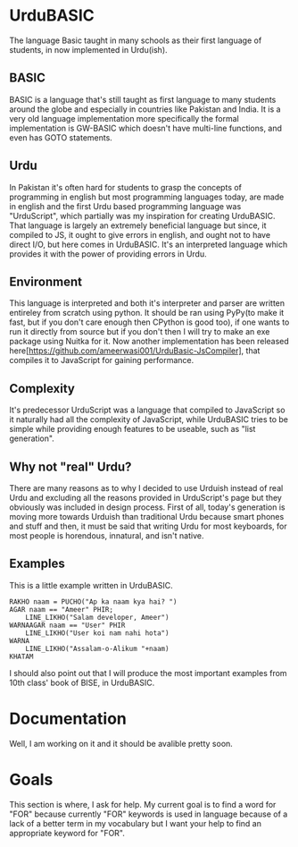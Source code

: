 # UrduBASIC
The language Basic taught in many schools as their first language of students, in now implemented in Urdu(ish).

## BASIC
BASIC is a language that's still taught as first language to many students around the globe and especially in countries like Pakistan and India. It is a very old language implementation more specifically the formal implementation is GW-BASIC which doesn't have multi-line functions, and even has GOTO statements.

## Urdu
In Pakistan it's often hard for students to grasp the concepts of programming in english but most programming languages today, are made in english and the first Urdu based programming language was "UrduScript", which partially was my inspiration for creating UrduBASIC. That language is largely an extremely beneficial language but since, it compiled to JS, it ought to give errors in english, and ought not to have direct I/O, but here comes in UrduBASIC. It's an interpreted language which provides it with the power of providing errors in Urdu.

## Environment
This language is interpreted and both it's interpreter and parser are written entireley from scratch using python. It should be ran using PyPy(to make it fast, but if you don't care enough then CPython is good too), if one wants to run it directly from source but if you don't then I will try to make an exe package using Nuitka for it. Now another implementation has been released here[https://github.com/ameerwasi001/UrduBasic-JsCompiler], that compiles it to JavaScript for gaining performance.

## Complexity
It's predecessor UrduScript was a language that compiled to JavaScript so it naturally had all the complexity of JavaScript, while UrduBASIC tries to be simple while providing enough features to be useable, such as "list generation".

## Why not "real" Urdu?
There are many reasons as to why I decided to use Urduish instead of real Urdu and excluding all the reasons provided in UrduScript's page but they obviously was included in design process. First of all, today's generation is moving more towards Urduish than traditional Urdu because smart phones and stuff and then, it must be said that writing Urdu for most keyboards, for most people is horendous, innatural, and isn't native.

## Examples
This is a little example written in UrduBASIC.
```
RAKHO naam = PUCHO("Ap ka naam kya hai? ")
AGAR naam == "Ameer" PHIR;
	LINE_LIKHO("Salam developer, Ameer")
WARNAAGAR naam == "User" PHIR
	LINE_LIKHO("User koi nam nahi hota")
WARNA
	LINE_LIKHO("Assalam-o-Alikum "+naam)
KHATAM
```
I should also point out that I will produce the most important examples from 10th class' book of BISE, in UrduBASIC.

# Documentation
Well, I am working on it and it should be avalible pretty soon.

# Goals
This section is where, I ask for help. My current goal is to find a word for "FOR" because currently "FOR" keywords is used in language because of a lack of a better term in my vocabulary but I want your help to find an appropriate keyword for "FOR".
